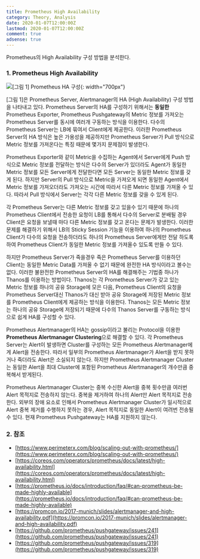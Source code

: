 ```yaml
---
title: Prometheus High Availability
category: Theory, Analysis
date: 2020-01-07T12:00:00Z
lastmod: 2020-01-07T12:00:00Z
comment: true
adsense: true
---
```


Prometheus의 High Availability 구성 방법을 분석한다.

### 1. Prometheus High Availability

![[그림 1] Prometheus HA 구성]({{site.baseurl}}/images/theory_analysis/Prometheus_High_Availability/Prometheus_HA.PNG){: width="700px"}

[그림 1]은 Prometheus Server, Alertmanager의 HA (High Availability) 구성 방법을 나타내고 있다. Prometheus Server의 HA를 구성하기 위해서는 **동일한** Prometheus Exporter, Prometheus Pushgateway의 Metric 정보를 가져오는 Prometheus Server를 동시에 여러개 구동하는 방식을 이용한다. 다수의 Prometheus Server는 LB에 묶여서 Client에게 제공한다. 이러한 Prometheus Server의 HA 방식은 높은 가용성을 제공하지만 Prometheus Server가 Pull 방식으로 Metric 정보를 가져온다는 특징 때문에 몇가지 문제점이 발생한다.

Prometheus Exporter와 같이 Metric을 수집하는 Agent에서 Server에게 Push 방식으로 Metric 정보를 전달하는 방식은 다수의 Server가 있더라도 Agent가 동일한 Metric 정보를 모든 Server에게 전달한다면 모든 Server는 동일한 Metric 정보를 갖게 된다. 하지만 Server의 Pull 방식으로 Metric을 가져오게 되면 동일한 Agent에서 Metric 정보를 가져오더라도 가져오는 시간에 따라서 다른 Metric 정보를 가져올 수 있다. 따라서 Pull 방식에서 Server는 각각 다른 Metric 정보를 갖을 수 있게 된다.

각 Prometheus Server는 다른 Metric 정보를 갖고 있을수 있기 때문에 하나의 Prometheus Client에서 전송한 요청이 LB를 통해서 다수의 Server로 분배될 경우 Client은 요청을 보낼때 마다 다른 Metric 정보를 갖고 온다는 문제가 발생한다. 이러한 문제를 해결하기 위해서 LB의 Sticky Session 기능을 이용하여 하나의 Prometheus Client가 다수의 요청을 전송하더라도 하나의 Prometheus Server에게만 전달 하도록하여 Prometheus Client가 동일한 Metric 정보를 가져올수 있도록 만들 수 있다.

하지만 Prometheus Server가 죽을경우 죽은 Prometheus Server를 이용하던 Client는 동일한 Metric Data를 가져올 수 없기 때문에 완전한 HA 방식이라고 볼수는 없다. 이러한 불완전한 Prometheus Server의 HA를 해결해주는 기법중 하나가 Thanos를 이용하는 방법이다. Thanos는 각 Prometheus Server가 갖고 있는 Metric 정보를 하나의 공유 Storage에 모은 다음, Prometheus Client의 요청을 Prometheus Server대신 Thanos가 대신 받아 공유 Storage에 저장된 Metric 정보를 Prometheus Client에게 제공하는 방식을 이용한다. Thanos는 모든 Metric 정보는 하나의 공유 Storage에 저장되기 때문에 다수의 Thanos Server를 구동하는 방식으로 쉽게 HA를 구성할 수 있다.

Prometheus Alertmanager의 HA는 gossip이라고 불리는 Protocol을 이용한 **Prometheus Alertmanager Clustering**으로 해결할 수 있다. 각 Prometheus Server는 Alert이 발생하면 Cluster를 구성하는 모든 Prometheus Alertmanager에게 Alert을 전송한다. 따라서 일부의 Prometheus Alertmanager가 Alert을 받지 못하거나 죽더라도 Alert은 소실되지 않는다. 하지만 Prometheus Alertmanager Cluster는 동일한 Alert을 최대 Cluster에 포함된 Prometheus Alertmanager의 개수만큼 중복해서 받게된다. 

Prometheus Alertmanager Cluster는 중복 수신한 Alert을 중복 횟수만큼 여러번 Alert 목적지로 전송하지 않는다. 중복을 제거하여 하나의 Alert만 Alert 목적지로 전송한다. 외부의 장애 요소로 인해서 Prometheus Alertmanager Cluster가 일시적으로 Alert 중복 제거를 수행하지 못하는 경우, Alert 목적지로 동일한 Alert이 여려번 전송될 수 있다. 현재 Prometheus Pushgateway는 HA를 지원하지 않는다.

### 2. 참조

* [https://www.perimeterx.com/blog/scaling-out-with-prometheus/](https://www.perimeterx.com/blog/scaling-out-with-prometheus/)
* [https://coreos.com/operators/prometheus/docs/latest/high-availability.html](https://coreos.com/operators/prometheus/docs/latest/high-availability.html)
* [https://prometheus.io/docs/introduction/faq/#can-prometheus-be-made-highly-available](https://prometheus.io/docs/introduction/faq/#can-prometheus-be-made-highly-available)
* [https://promcon.io/2017-munich/slides/alertmanager-and-high-availability.pdf](https://promcon.io/2017-munich/slides/alertmanager-and-high-availability.pdf)
* [https://github.com/prometheus/pushgateway/issues/241](https://github.com/prometheus/pushgateway/issues/241)
* [https://github.com/prometheus/pushgateway/issues/319](https://github.com/prometheus/pushgateway/issues/319)
